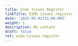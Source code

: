 ```yaml
---
title: Esms Issues Register
linkTitle: ESMS issues register
date: '2025-05-01T21:00:00Z'
weight: 1
description: No content
draft: false
ref: esms-issues-register
---
```


